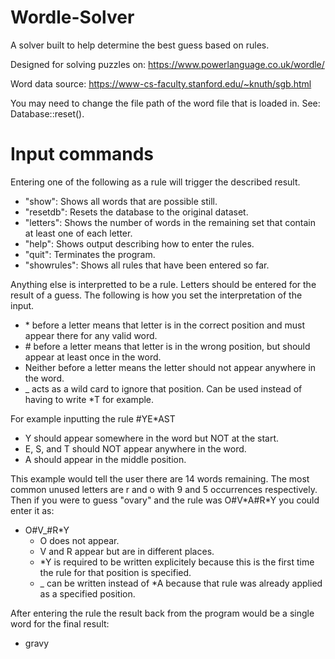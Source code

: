 # Wordle-Solver

 A solver built to help determine the best guess based on rules.
 
 Designed for solving puzzles on: https://www.powerlanguage.co.uk/wordle/

Word data source: https://www-cs-faculty.stanford.edu/~knuth/sgb.html

You may need to change the file path of the word file that is loaded in. See: Database::reset().

# Input commands

Entering one of the following as a rule will trigger the described result.

- "show": Shows all words that are possible still.
- "resetdb": Resets the database to the original dataset.
- "letters": Shows the number of words in the remaining set that contain at least one of each letter.
- "help": Shows output describing how to enter the rules.
- "quit": Terminates the program.
- "showrules": Shows all rules that have been entered so far.

Anything else is interpretted to be a rule. Letters should be entered for the result of a guess. The following is how you set the interpretation of the input.

- \* before a letter means that letter is in the correct position and must appear there for any valid word.
- \# before a letter means that letter is in the wrong position, but should appear at least once in the word.
- Neither before a letter means the letter should not appear anywhere in the word.
- _ acts as a wild card to ignore that position. Can be used instead of having to write \*T for example.

For example inputting the rule \#YE\*AST
- Y should appear somewhere in the word but NOT at the start.
- E, S, and T should NOT appear anywhere in the word.
- A should appear in the middle position.

This example would tell the user there are 14 words remaining. The most common unused letters are r and o with 9 and 5 occurrences respectively. Then if you were to guess "ovary" and the rule was O#V\*A#R\*Y you could enter it as:

* O#V_#R\*Y
	- O does not appear.
	- V and R appear but are in different places.
	- \*Y is required to be written explicitely because this is the first time the rule for that position is specified.
	- _ can be written instead of \*A because that rule was already applied as a specified position.

After entering the rule the result back from the program would be a single word for the final result:

* gravy